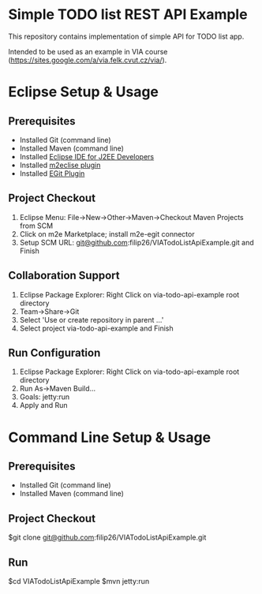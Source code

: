 Simple TODO list REST API Example
=================================

This repository contains implementation of simple API for TODO list app.

Intended to be used as an example in VIA course (https://sites.google.com/a/via.felk.cvut.cz/via/).

# Eclipse Setup & Usage

## Prerequisites
* Installed Git (command line)
* Installed Maven (command line)
* Installed [Eclipse IDE for J2EE Developers](http://www.eclipse.org/downloads/)
* Installed [m2eclise plugin](http://eclipse.org/m2e/)
* Installed [EGit Plugin](http://www.eclipse.org/egit/)

## Project Checkout

1. Eclipse Menu: File->New->Other->Maven->Checkout Maven Projects from SCM
2.   Click on m2e Marketplace; install m2e-egit connector
3.   Setup SCM URL: git@github.com:filip26/VIATodoListApiExample.git and Finish

## Collaboration Support
1. Eclipse Package Explorer: Right Click on via-todo-api-example root directory
2.   Team->Share->Git
3.   Select 'Use or create repository in parent ...'
4.   Select project via-todo-api-example and Finish
   
## Run Configuration
1. Eclipse Package Explorer: Right Click on via-todo-api-example root directory
2.   Run As->Maven Build...
3.   Goals: jetty:run
4.   Apply and Run

# Command Line Setup & Usage

## Prerequisites
* Installed Git (command line)
* Installed Maven (command line)

## Project Checkout

$git clone git@github.com:filip26/VIATodoListApiExample.git

## Run

$cd VIATodoListApiExample
$mvn jetty:run
